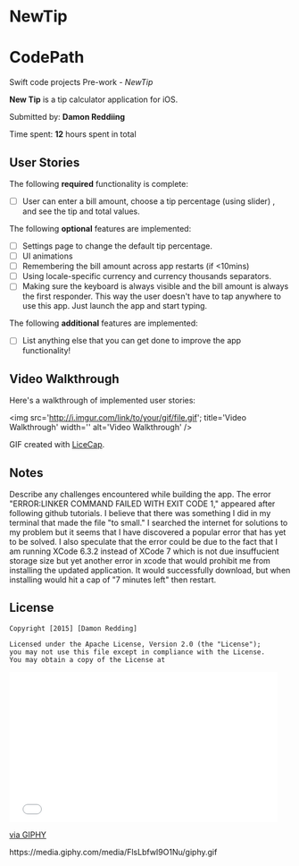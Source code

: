 # NewTip
# CodePath
Swift code projects
Pre-work - *NewTip*

**New Tip** is a tip calculator application for iOS.

Submitted by: **Damon Reddiing**

Time spent: **12** hours spent in total

## User Stories

The following **required** functionality is complete:
* [ ] User can enter a bill amount, choose a tip percentage (using slider) , and see the tip and total values.

The following **optional** features are implemented:
* [ ] Settings page to change the default tip percentage.
* [ ] UI animations
* [ ] Remembering the bill amount across app restarts (if <10mins)
* [ ] Using locale-specific currency and currency thousands separators.
* [ ] Making sure the keyboard is always visible and the bill amount is always the first responder. This way the user doesn't have to tap anywhere to use this app. Just launch the app and start typing.

The following **additional** features are implemented:

- [ ] List anything else that you can get done to improve the app functionality!

## Video Walkthrough 

Here's a walkthrough of implemented user stories:

<img src='http://i.imgur.com/link/to/your/gif/file.gif'; title='Video Walkthrough' width='' alt='Video Walkthrough' />

GIF created with [LiceCap](http://www.cockos.com/licecap/).

## Notes

Describe any challenges encountered while building the app.
The error "ERROR:LINKER COMMAND FAILED WITH EXIT CODE 1," appeared after following github tutorials. I believe that there was something I did in my terminal that made the file "to small." I searched the internet for solutions to my problem but it seems that I have discovered a popular error that has yet to be solved. I also speculate that the error could be due  to the fact that I am running XCode 6.3.2 instead of XCode 7 which is not due insuffucient storage size but yet another error in xcode that would prohibit me from installing the updated application. It would successfully download, but when installing would hit a cap of "7 minutes left" then restart.

## License

    Copyright [2015] [Damon Redding]

    Licensed under the Apache License, Version 2.0 (the "License");
    you may not use this file except in compliance with the License.
    You may obtain a copy of the License at
<iframe src="//giphy.com/embed/FlsLbfwI9O1Nu" width="480" height="269" frameBorder="0" class="giphy-embed" allowFullScreen></iframe><p><a href="http://giphy.com/gifs/kanye-west-vma-FlsLbfwI9O1Nu">via GIPHY</a></p>
https://media.giphy.com/media/FlsLbfwI9O1Nu/giphy.gif
